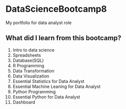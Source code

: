 # DataScienceBootcamp8
My portfolio for data analyst role

## What did I learn from this bootcamp?
1. Intro to data science
2. Spreadsheets
3. Database(SQL)
4. R Programming
5. Data Transformation
6. Data Visualization
7. Essential Statistics for Data Analyst
8. Essential Machine Leaning for Data Analyst
9. Python Programming
10. Essential Python for Data Analyst
11. Dashboard
   
